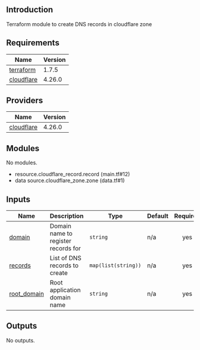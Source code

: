 ## Introduction
Terraform module to create DNS records in cloudflare zone

<!-- BEGIN_TF_DOCS -->
  
## Requirements

| Name | Version |
|------|---------|
| <a name="requirement_terraform"></a> [terraform](#requirement\_terraform) | 1.7.5 |
| <a name="requirement_cloudflare"></a> [cloudflare](#requirement\_cloudflare) | 4.26.0 |
## Providers

| Name | Version |
|------|---------|
| <a name="provider_cloudflare"></a> [cloudflare](#provider\_cloudflare) | 4.26.0 |
## Modules

No modules.

- resource.cloudflare_record.record (main.tf#12)
- data source.cloudflare_zone.zone (data.tf#1) 
## Inputs

| Name | Description | Type | Default | Required |
|------|-------------|------|---------|:--------:|
| <a name="input_domain"></a> [domain](#input\_domain) | Domain name to register records for | `string` | n/a | yes |
| <a name="input_records"></a> [records](#input\_records) | List of DNS records to create | `map(list(string))` | n/a | yes |
| <a name="input_root_domain"></a> [root\_domain](#input\_root\_domain) | Root application domain name | `string` | n/a | yes |
## Outputs

No outputs.
<!-- END_TF_DOCS -->
